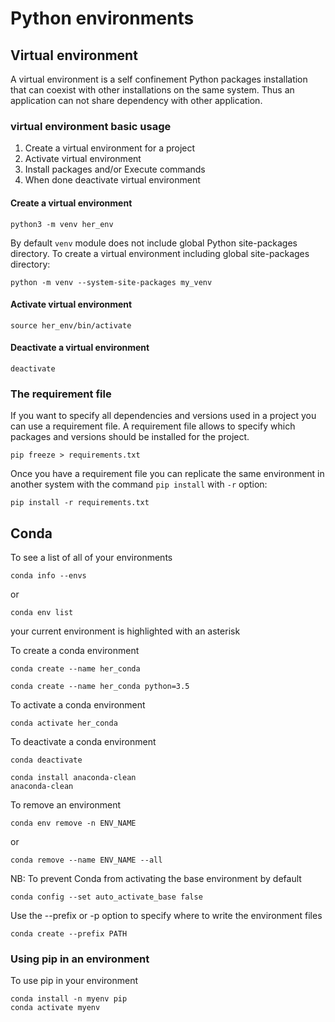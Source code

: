 # Python environments


## Virtual environment

A virtual environment is a self confinement Python packages installation that can coexist with other installations on the same system.
Thus an application can not share dependency with other application.

### virtual environment basic usage

1. Create a virtual environment for a project
1. Activate virtual environment
1. Install packages and/or Execute commands
1. When done deactivate virtual environment

#### Create a virtual environment

```shell
python3 -m venv her_env
```

By default `venv` module does not include global Python site-packages directory.
To create a virtual environment including global site-packages directory:

```shell
python -m venv --system-site-packages my_venv
```

#### Activate virtual environment

```shell
source her_env/bin/activate
```

#### Deactivate a virtual environment

```shell
deactivate
```

### The requirement file

If you want to specify all dependencies and versions used in a project you can use a requirement file.
A requirement file allows to specify which packages and versions should be installed for the project.

```shell
pip freeze > requirements.txt
```

Once you have a requirement file you can replicate the same environment in another system with the command `pip install` with `-r` option:
```shell
pip install -r requirements.txt
```

## Conda

To see a list of all of your environments
```shell
conda info --envs
```
or
```shell
conda env list
```
your current environment is highlighted with an asterisk

To create a conda environment
```shell
conda create --name her_conda
```

```shell
conda create --name her_conda python=3.5
```

To activate a conda environment
```shell
conda activate her_conda
```

To deactivate a conda environment
```shell
conda deactivate
```

```shell
conda install anaconda-clean
anaconda-clean
```

To remove an environment
```shell
conda env remove -n ENV_NAME
```
or
```shell
conda remove --name ENV_NAME --all
```

NB: To prevent Conda from activating the base environment by default

```shell
conda config --set auto_activate_base false
```

Use the --prefix or -p option to specify where to write the environment files
```shell
conda create --prefix PATH
```

### Using pip in an environment

To use pip in your environment
```shell
conda install -n myenv pip
conda activate myenv
```
